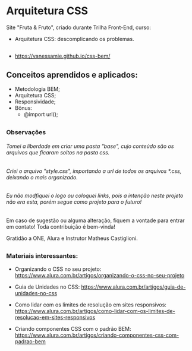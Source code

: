 # Arquitetura CSS

Site "Fruta & Fruto", criado durante Trilha Front-End, curso:
- Arquitetura CSS: descomplicando os problemas.

##

- https://vanessamie.github.io/css-bem/

##

## Conceitos aprendidos e aplicados:

- Metodologia BEM;
- Arquitetura CSS;
- Responsividade;
- Bônus:
  - @import url();


##

### Observações

###### Tomei a liberdade em criar uma pasta "base", cujo conteúdo são os arquivos que ficaram soltos na pasta css.

###### Criei o arquivo "style.css", importando a url de todos os arquivos *.css, deixando o <head> mais organizado.

###### Eu não modfiquei o logo ou coloquei links, pois a intenção neste projeto não era esta, porém segue como projeto para o futuro!

##

Em caso de sugestão ou alguma alteração, fiquem a vontade para entrar em contato! Toda contribuição é bem-vinda!

Gratidão a ONE, Alura e Instrutor Matheus Castiglioni.

##

### Materiais interessantes:

- Organizando o CSS no seu projeto:
https://www.alura.com.br/artigos/organizando-o-css-no-seu-projeto

- Guia de Unidades no CSS:
https://www.alura.com.br/artigos/guia-de-unidades-no-css

- Como lidar com os limites de resolução em sites responsivos:
https://www.alura.com.br/artigos/como-lidar-com-os-limites-de-resolucao-em-sites-responsivos

- Criando componentes CSS com o padrão BEM:
https://www.alura.com.br/artigos/criando-componentes-css-com-padrao-bem
